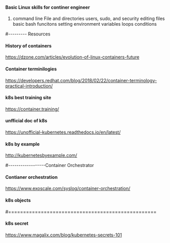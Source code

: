#### Basic Linux skills for continer engineer

1. command line 
  File and directories
  users, sudo, and security 
  editing files
  basic bash funcitons 
    setting environment variables
    loops
    conditions
    
#--------- Resources

#### History of containers
https://dzone.com/articles/evolution-of-linux-containers-future

#### Container terminilogies
https://developers.redhat.com/blog/2018/02/22/container-terminology-practical-introduction/


#### k8s best training site
https://container.training/

#### unfficial doc of k8s

https://unofficial-kubernetes.readthedocs.io/en/latest/

#### k8s by example
http://kubernetesbyexample.com/


#------------------Container Orchestrator

#### Contianer orchestration
https://www.exoscale.com/syslog/container-orchestration/



#### k8s objects

#==================================================
#### k8s secret
https://www.magalix.com/blog/kubernetes-secrets-101


